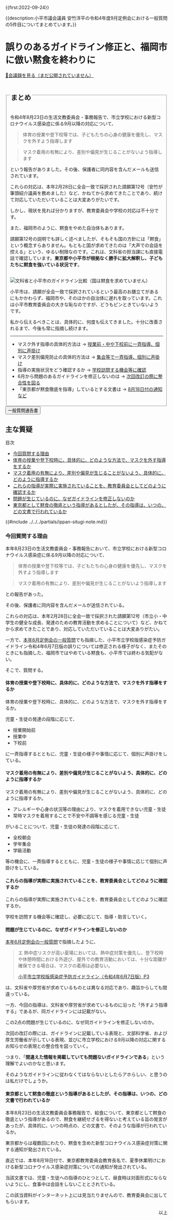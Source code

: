 {{first:2022-09-24}}

{{description:小平市議会議員 安竹洋平の令和4年度9月定例会における一般質問の5件目についてまとめています。}}

# 誤りのあるガイドライン修正と、福岡市に倣い黙食を終わりに

<p id="read-kaigiroku"><a href="">📄会議録を見る（まだ公開されていません）</a></p>

<fieldset class="pnt">
<legend><h2> まとめ </h2></legend>

令和4年8月23日の生活文教委員会・事務報告で、市立学校における新型コロナウイルス感染症に係る9月以降の対応について、

> 体育の授業や登下校等では、子どもたちの心身の健康を優先し、マスクを外すよう指導します

> マスク着用の有無により、差別や偏見が生じることがないよう指導します

という報告がありました。その後、保護者に同内容を含んだメールも送信されています。

これらの対応は、本年2月28日に全会一致で採択された請願第12号（安竹が筆頭紹介議員を務めました）など、かねてから求めてきたことであり、続けて対応していただいていることは大変ありがたいです。

しかし、現状を見れば分かりますが、教育委員会や学校の対応は不十分です。

また、福岡市のように、黙食をやめた自治体もあります。

請願第12号の説明でも詳しく述べましたが、そもそも国の方針には「黙食」という概念すらありません。もともと国が求めてきたのは「大声での会話を控える」という、ゆるい制限なのです。これは、文科省の担当課にも直接電話で確認しています。**東京都や小平市が根拠なく勝手に拡大解釈し、子どもたちに黙食を強いている状況です**。

<img src="./images/mokusyoku-kuniha-motometenai.png" alt="文科省と小平市のガイドライン比較（国は黙食を求めていません）"  data-zoomable="" style="z-index:999;margin-top:1rem;">

小平市は、請願が全会一致で採択されているという最高のお膳立てがあるにもかかわらず、福岡市や、そのほかの自治体に遅れを取っています。これは小平市教育委員会の大きな恥なのですが、どうもピンときていないようです。

私から伝えるべきことは、具体的に、何度も伝えてきました。十分に改善されるまで、今後も常に指摘し続けます。

---

- マスク外す指導の具体的方法は → [授業前・中や下校前に一斉指導、個別に声掛け](#体育の授業や登下校時に具体的にどのような方法でマスクを外す指導をするか)
- マスク差別偏見防止の具体的方法は → [集会等で一斉指導、個別に声掛け](#マスク着用の有無により差別や偏見が生じることがないよう具体的にどのように指導するか)
- 指導の実施状況をどう確認するか → [学校訪問する機会等に確認](#これらの指導が実際に実施されていることを教育委員会としてどのように確認するか)
- 6月から問題のあるガイドラインを修正しないのは → [次回改訂の際に整合性を図る](#問題が生じているのになぜガイドラインを修正しないのか)
- 「東京都が黙食徹底を指導」しているとする文書は → [8月18日付の通知など](#東京都として黙食の徹底という指導があるとしたがその指導はいつのどの文書で行われているか)

</fieldset>


<script src="https://documentcloud.adobe.com/view-sdk/main.js" defer></script>
<script type="text/javascript">
const showPDF = (url) => {
    const adobeDCView = new AdobeDC.View({clientId: "897dee58a3dd4a01b1de491cc8e563c3", locale: "ja-JP"});
    const fileName = (url.match(/^(?:[^:\/?#]+:)?(?:\/\/[^\/?#]*)?(?:([^?#]*\/)([^\/?#]*))?(\?[^#]*)?(?:#.*)?$/) ?? [])[2];
    adobeDCView.previewFile({
        content:   {location: {url: url}},
        metaData: {fileName: fileName}
    }, {embedMode: "LIGHT_BOX"});
}
</script>

<button onclick='showPDF("./20220909-ippan-situmon-yasutake-5.pdf")' class="pdf-view-button">
<i class="fa fa-file-pdf-o" aria-hidden="true"></i> 一般質問通告書
</button>


## 主な質疑

<div class="ippan-situgi">

<div class="toc">

目次

- [今回質問する理由](#今回質問する理由)
- [体育の授業や登下校時に、具体的に、どのような方法で、マスクを外す指導をするか](#体育の授業や登下校時に具体的にどのような方法でマスクを外す指導をするか)
- [マスク着用の有無により、差別や偏見が生じることがないよう、具体的に、どのように指導するか](#マスク着用の有無により差別や偏見が生じることがないよう具体的にどのように指導するか)
- [これらの指導が実際に実施されていることを、教育委員会としてどのように確認するか](#これらの指導が実際に実施されていることを教育委員会としてどのように確認するか)
- [問題が生じているのに、なぜガイドラインを修正しないのか](#問題が生じているのになぜガイドラインを修正しないのか)
- [東京都として黙食の徹底という指導があるとしたが、その指導は、いつの、どの文書で行われているか](#東京都として黙食の徹底という指導があるとしたがその指導はいつのどの文書で行われているか)


</div>

{{#include ../../../partials/ippan-situgi-note.md}}

### 今回質問する理由

<div class="bln bleft" data-speaker="安竹（初）">

本年8月23日の生活文教委員会・事務報告において、市立学校における新型コロナウイルス感染症に係る9月以降の対応について、

> 体育の授業や登下校等では、子どもたちの心身の健康を優先し、マスクを外すよう指導します

> マスク着用の有無により、差別や偏見が生じることがないよう指導します

との報告があった。

</div>

<div class="bln bleft" data-speaker="安竹（初）">

その後、保護者に同内容を含んだメールが送信されている。

</div>

<div class="bln bleft" data-speaker="安竹（初）">

これらの対応は、本年2月28日に全会一致で採択された請願第12号（市立小・中学生の健全な成長、発達のための教育活動を求めることについて）など、かねてから求めてきたことであり、対応していただいていることは大変ありがたい。

</div>


<div class="bln bleft" data-speaker="安竹（初）">

一方で、[本年6月定例会の一般質問](https://yasutakeyohei.com/books/yasutake/ippan/r4/6-gatu/2-hontouno-kyouikuwo.html)でも指摘した、小平市立学校版感染症予防ガイドライン令和4年6月7日版の誤りについては修正される様子がなく、またそのときにも指摘した、福岡市ではやめている黙食も、小平市では終わる気配がない。

</div>

<div class="bln bleft" data-speaker="安竹（初）">

そこで、質問する。

</div>

#### 体育の授業や登下校時に、具体的に、どのような方法で、マスクを外す指導をするか

<div class="bln bleft" data-speaker="安竹（初）">

体育の授業や登下校時に、具体的に、どのような方法で、マスクを外す指導をするか。

</div>

<div class="bln bright" data-speaker="教育長（古川正之）（初）">

児童・生徒の発達の段階に応じて、
- 授業開始前
- 授業中
- 下校前

に一斉指導するとともに、児童・生徒の様子や事情に応じて、個別に声掛けをしている。

</div>

#### マスク着用の有無により、差別や偏見が生じることがないよう、具体的に、どのように指導するか

<div class="bln bleft" data-speaker="安竹（初）">

マスク着用の有無により、差別や偏見が生じることがないよう、具体的に、どのように指導するか。

</div>

<div class="bln bright" data-speaker="教育長（古川正之）（初）">

- アレルギーや心身の状況等の理由により、マスクを着用できない児童・生徒
- 常時マスクを着用することで不安や不調等を感じる児童・生徒

がいることについて、児童・生徒の発達の段階に応じて、
- 全校朝会
- 学年集会
- 学級活動

等の機会に、一斉指導するとともに、児童・生徒の様子や事情に応じて個別に声掛けをしている。

</div>

#### これらの指導が実際に実施されていることを、教育委員会としてどのように確認するか

<div class="bln bleft" data-speaker="安竹（初）">

これらの指導が実際に実施されていることを、教育委員会としてどのように確認するか。

</div>

<div class="bln bright" data-speaker="教育長（古川正之）（初）">

学校を訪問する機会等に確認し、必要に応じて、指導・助言していく。

</div>

#### 問題が生じているのに、なぜガイドラインを修正しないのか

<div class="bln bleft" data-speaker="安竹（初）">

[本年6月定例会の一般質問](https://yasutakeyohei.com/books/yasutake/ippan/r4/6-gatu/2-hontouno-kyouikuwo.html)で指摘したように、

<blockquote>

エ 熱中症リスクが高い夏場においては、熱中症対策を優先し、登下校時や休憩時間における外遊び、屋外での教育活動においては、十分な距離が確保できる場合は、マスクの着用は必要ない。

<p class="ref"><a href="https://www.city.kodaira.tokyo.jp/kurashi/files/85723/085723/att_0000016.pdf#page=4">小平市立学校版感染症予防ガイドライン（令和4年6月7日版）P3</a></p>

</blockquote>

は、文科省や厚労省が求めているものとは異なる対応であり、趣旨からしても間違っている。

</div>

<div class="bln bleft" data-speaker="安竹（初）">

一方、今回の指導は、文科省や厚労省が求めているものに沿った「外すよう指導する」であるが、同ガイドラインには記載がない。

</div>

<div class="bln bleft" data-speaker="安竹（初）">

この2点の問題が生じているのに、なぜ同ガイドラインを修正しないのか。

</div>

<div class="bln bright" data-speaker="教育長（古川正之）（初）">

次回の改訂の際には、ガイドラインに記載している表現と、文部科学省、および厚生労働省が示している表現、並びに市立学校における9月以降の対応に関するお知らせの表現との整合性を図っていく。

</div>

<div class="bln bleft thought">

つまり、「**間違えた情報を掲載していても問題ないガイドラインである**」という理解でよいのかなと思います。

そのようなガイドラインに従わなくてはならないとしたらアホらしい、と思うのは私だけでしょうか。

</div>

#### 東京都として黙食の徹底という指導があるとしたが、その指導は、いつの、どの文書で行われているか

<div class="bln bleft" data-speaker="安竹（初）">

本年8月23日の生活文教委員会事務報告で、給食について、東京都として黙食の徹底という指導があるので、黙食を継続せざるを得ないと考えている旨の発言があったが、具体的に、いつの時点の、どの文書で、そのような指導が行われているか。

</div>

<div class="bln bright" data-speaker="教育長（古川正之）（初）">

東京都からは複数回にわたり、黙食を含めた新型コロナウイルス感染症対策に関する通知が発出されている。

</div>

<div class="bln bright" data-speaker="教育長（古川正之）（初）">

直近では、本年8月18日付で、東京都教育委員会教育長名で、夏季休業明けにおける新型コロナウイルス感染症対策についての通知が発出されている。

</div>

<div class="bln bright" data-speaker="教育長（古川正之）（初）">

当該文書では、児童・生徒への指導のひとつとして、昼食時は対面形式にならないようにし、食事中は会話をしないこととされている。

</div>

<div class="bln bleft thought">

この該当資料がインターネット上には見当たりませんので、教育委員会に出してもらいます。

</div>


</div>

<p style="text-align:right">以上</p>
